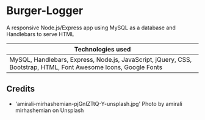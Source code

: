 # Burger-Logger

A responsive Node.js/Express app using MySQL as a database and Handlebars to serve HTML

| Technologies used                                                                                               |
| --------------------------------------------------------------------------------------------------------------- |
| MySQL, Handlebars, Express, Node.js, JavaScript, jQuery, CSS, Bootstrap, HTML, Font Awesome Icons, Google Fonts |

## Credits

- 'amirali-mirhashemian-pjGnlZTtQ-Y-unsplash.jpg' Photo by amirali mirhashemian on Unsplash
